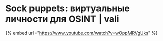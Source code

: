 # Sock puppets: виртуальные личности для OSINT | vali

{% embed url="https://www.youtube.com/watch?v=wOppMRVgUks" %}
